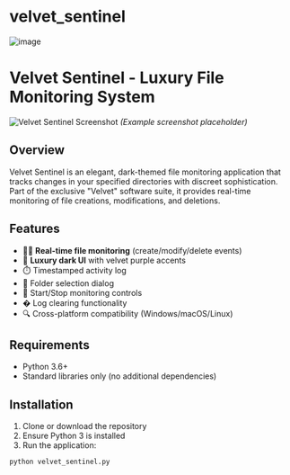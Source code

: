 # velvet_sentinel

![image](https://github.com/user-attachments/assets/4f8971b1-f0d4-4d14-ab8e-b5b7df2249f0)

# Velvet Sentinel - Luxury File Monitoring System

![Velvet Sentinel Screenshot](screenshot.png) *(Example screenshot placeholder)*

## Overview
Velvet Sentinel is an elegant, dark-themed file monitoring application that tracks changes in your specified directories with discreet sophistication. Part of the exclusive "Velvet" software suite, it provides real-time monitoring of file creations, modifications, and deletions.

## Features
- 🕵️‍♂️ **Real-time file monitoring** (create/modify/delete events)
- 🎨 **Luxury dark UI** with velvet purple accents
- ⏱️ Timestamped activity log
- 📁 Folder selection dialog
- 🚦 Start/Stop monitoring controls
- � Log clearing functionality
- 🔍 Cross-platform compatibility (Windows/macOS/Linux)

## Requirements
- Python 3.6+
- Standard libraries only (no additional dependencies)

## Installation
1. Clone or download the repository
2. Ensure Python 3 is installed
3. Run the application:
```bash
python velvet_sentinel.py
